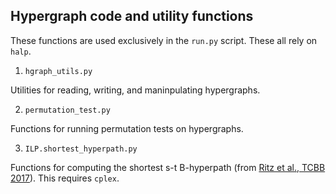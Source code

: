 ## Hypergraph code and utility functions

These functions are used exclusively in the `run.py` script.  These all rely on `halp`.

1. `hgraph_utils.py`

Utilities for reading, writing, and maninpulating hypergraphs.

2. `permutation_test.py`

Functions for running permutation tests on hypergraphs.

3. `ILP.shortest_hyperpath.py`

Functions for computing the shortest s-t B-hyperpath (from [Ritz et al., TCBB 2017](https://www.ncbi.nlm.nih.gov/pubmed/28991726)).  This requires `cplex`.